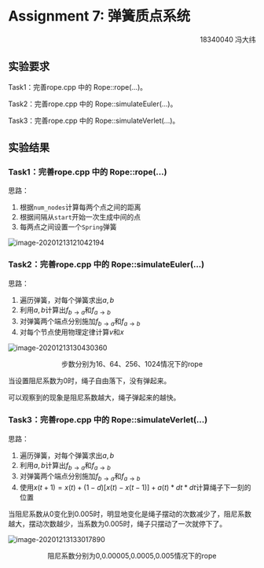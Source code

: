 # Assignment 7: 弹簧质点系统

<p align="right"> 18340040 冯大纬 </p>

## 实验要求

Task1：完善rope.cpp 中的 Rope::rope(...)。

Task2：完善rope.cpp 中的 Rope::simulateEuler(...)。

Task3：完善rope.cpp 中的 Rope::simulateVerlet(...)。

## 实验结果

### Task1：完善rope.cpp 中的 Rope::rope(...)

思路：

1. 根据`num_nodes`计算每两个点之间的距离
2. 根据间隔从`start`开始一次生成中间的点
3. 每两点之间设置一个`Spring`弹簧



![image-20201213121042194](https://i.loli.net/2020/12/13/fw7jHU4VJa3o9Q6.png)



### Task2：完善rope.cpp 中的 Rope::simulateEuler(...)

思路：

1. 遍历弹簧，对每个弹簧求出$a,b$
2. 利用$a,b$计算出$f_{b\to a}$和$f_{a\to b}$
3. 对弹簧两个端点分别施加$f_{b\to a}$和$f_{a\to b}$
4. 对每个节点使用物理定律计算$v$和$x$



![image-20201213130430360](https://i.loli.net/2020/12/13/y4cYMHmKz9fFbZG.png)

<p align="middle"> 步数分别为16、64、256、1024情况下的rope</p>



当设置阻尼系数为0时，绳子自由落下，没有弹起来。

可以观察到的现象是阻尼系数越大，绳子弹起来的越快。



### Task3：完善rope.cpp 中的 Rope::simulateVerlet(...)

思路：

1. 遍历弹簧，对每个弹簧求出$a,b$
2. 利用$a,b$计算出$f_{b\to a}$和$f_{a\to b}$
3. 对弹簧两个端点分别施加$f_{b\to a}$和$f_{a\to b}$
4. 使用$x(t+1)=x(t)+(1-d)[x(t)-x(t-1)]+a(t)*dt*dt$计算绳子下一刻的位置



当阻尼系数从0变化到0.005时，明显地变化是绳子摆动的次数减少了，阻尼系数越大，摆动次数越少，当系数为0.005时，绳子只摆动了一次就停下了。

![image-20201213133017890](https://i.loli.net/2020/12/13/cekE2rRmuoKy4Tx.png)

<p align="middle"> 阻尼系数分别为0,0.00005,0.0005,0.005情况下的rope</p>